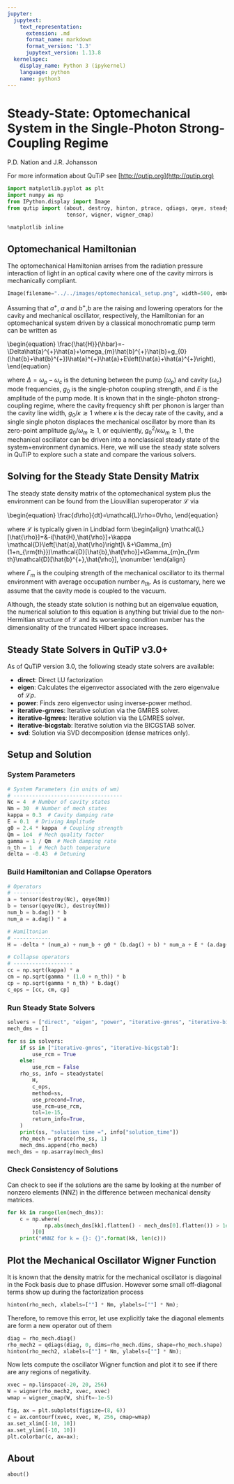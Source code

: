 ```yaml
---
jupyter:
  jupytext:
    text_representation:
      extension: .md
      format_name: markdown
      format_version: '1.3'
      jupytext_version: 1.13.8
  kernelspec:
    display_name: Python 3 (ipykernel)
    language: python
    name: python3
---
```


# Steady-State: Optomechanical System in the Single-Photon Strong-Coupling Regime


P.D. Nation and J.R. Johansson

For more information about QuTiP see [http://qutip.org](http://qutip.org)

```python
import matplotlib.pyplot as plt
import numpy as np
from IPython.display import Image
from qutip import (about, destroy, hinton, ptrace, qdiags, qeye, steadystate,
                   tensor, wigner, wigner_cmap)

%matplotlib inline
```

## Optomechanical Hamiltonian


The optomechanical Hamiltonian arrises from the radiation pressure interaction of light in an optical cavity where one of the cavity mirrors is mechanically compliant.

```python
Image(filename="../../images/optomechanical_setup.png", width=500, embed=True)
```

Assuming that $a^{+}$, $a$ and $b^{+}$,$b$ are the raising and lowering operators for the cavity and mechanical oscillator, respectively, the Hamiltonian for an optomechanical system driven by a classical monochromatic pump term can be written as 


\begin{equation}
\frac{\hat{H}}{\hbar}=-\Delta\hat{a}^{+}\hat{a}+\omega_{m}\hat{b}^{+}\hat{b}+g_{0}(\hat{b}+\hat{b}^{+})\hat{a}^{+}\hat{a}+E\left(\hat{a}+\hat{a}^{+}\right),
\end{equation}


where $\Delta=\omega_{p}-\omega_{c}$ is the detuning between the pump ($\omega_{p}$) and cavity ($\omega_{c}$) mode frequencies, $g_{0}$ is the single-photon coupling strength, and $E$ is the amplitude of the pump mode. It is known that in the single-photon strong-coupling regime, where the cavity frequency shift per phonon is larger than the cavity line width, $g_{0}/\kappa \gtrsim 1$ where $\kappa$ is the decay rate of the cavity, and a single single photon displaces the mechanical oscillator by more than its zero-point amplitude $g_{0}/\omega_{m} \gtrsim 1$, or equiviently, $g^{2}_{0}/\kappa\omega_{m} \gtrsim 1$, the mechanical oscillator can be driven into a nonclassical steady state of the system$+$environment dynamics.  Here, we will use the steady state solvers in QuTiP to explore such a state and compare the various solvers.


## Solving for the Steady State Density Matrix


The steady state density matrix of the optomechanical system plus the environment can be found from the Liouvillian superoperator $\mathcal{L}$ via

\begin{equation}
\frac{d\rho}{dt}=\mathcal{L}\rho=0\rho,
\end{equation}

where $\mathcal{L}$ is typically given in Lindblad form
\begin{align}
\mathcal{L}[\hat{\rho}]=&-i[\hat{H},\hat{\rho}]+\kappa \mathcal{D}\left[\hat{a},\hat{\rho}\right]\\
&+\Gamma_{m}(1+n_{\rm{th}})\mathcal{D}[\hat{b},\hat{\rho}]+\Gamma_{m}n_{\rm th}\mathcal{D}[\hat{b}^{+},\hat{\rho}], \nonumber
\end{align}

where $\Gamma_{m}$ is the coulping strength of the mechanical oscillator to its thermal environment with average occupation number $n_{th}$.  As is customary, here we assume that the cavity mode is coupled to the vacuum.

Although, the steady state solution is nothing but an eigenvalue equation, the numerical solution to this equation is anything but trivial due to the non-Hermitian structure of $\mathcal{L}$ and its worsening condition number has the dimensionality of the truncated Hilbert space increases.


## Steady State Solvers in QuTiP v3.0+


As of QuTiP version 3.0, the following steady state solvers are available:

- **direct**: Direct LU factorization
- **eigen**: Calculates the eigenvector associated with the zero eigenvalue of $\mathcal{L}\rho$.
- **power**: Finds zero eigenvector using inverse-power method.
- **iterative-gmres**: Iterative solution via the GMRES solver.
- **iterative-lgmres**: Iterative solution via the LGMRES solver.
- **iterative-bicgstab**: Iterative solution via the BICGSTAB solver.
- **svd**: Solution via SVD decomposition (dense matrices only).


## Setup and Solution


### System Parameters

```python
# System Parameters (in units of wm)
# -----------------------------------
Nc = 4  # Number of cavity states
Nm = 30  # Number of mech states
kappa = 0.3  # Cavity damping rate
E = 0.1  # Driving Amplitude
g0 = 2.4 * kappa  # Coupling strength
Qm = 1e4  # Mech quality factor
gamma = 1 / Qm  # Mech damping rate
n_th = 1  # Mech bath temperature
delta = -0.43  # Detuning
```

### Build Hamiltonian and Collapse Operators

```python
# Operators
# ----------
a = tensor(destroy(Nc), qeye(Nm))
b = tensor(qeye(Nc), destroy(Nm))
num_b = b.dag() * b
num_a = a.dag() * a

# Hamiltonian
# ------------
H = -delta * (num_a) + num_b + g0 * (b.dag() + b) * num_a + E * (a.dag() + a)

# Collapse operators
# -------------------
cc = np.sqrt(kappa) * a
cm = np.sqrt(gamma * (1.0 + n_th)) * b
cp = np.sqrt(gamma * n_th) * b.dag()
c_ops = [cc, cm, cp]
```

### Run Steady State Solvers

```python
solvers = ["direct", "eigen", "power", "iterative-gmres", "iterative-bicgstab"]
mech_dms = []

for ss in solvers:
    if ss in ["iterative-gmres", "iterative-bicgstab"]:
        use_rcm = True
    else:
        use_rcm = False
    rho_ss, info = steadystate(
        H,
        c_ops,
        method=ss,
        use_precond=True,
        use_rcm=use_rcm,
        tol=1e-15,
        return_info=True,
    )
    print(ss, "solution time =", info["solution_time"])
    rho_mech = ptrace(rho_ss, 1)
    mech_dms.append(rho_mech)
mech_dms = np.asarray(mech_dms)
```

### Check Consistency of Solutions


Can check to see if the solutions are the same by looking at the number of nonzero elements (NNZ) in the difference between mechanical density matrices.

```python
for kk in range(len(mech_dms)):
    c = np.where(
            np.abs(mech_dms[kk].flatten() - mech_dms[0].flatten()) > 1e-5
        )[0]
    print("#NNZ for k = {}: {}".format(kk, len(c)))
```

## Plot the Mechanical Oscillator Wigner Function


It is known that the density matrix for the mechanical oscillator is diagoinal in the Fock basis due to phase diffusion.  However some small off-diagonal terms show up during the factorization process

```python
hinton(rho_mech, xlabels=[""] * Nm, ylabels=[""] * Nm);
```

Therefore, to remove this error, let use explicitly take the diagonal elements are form a new operator out of them

```python
diag = rho_mech.diag()
rho_mech2 = qdiags(diag, 0, dims=rho_mech.dims, shape=rho_mech.shape)
hinton(rho_mech2, xlabels=[""] * Nm, ylabels=[""] * Nm);
```

Now lets compute the oscillator Wigner function and plot it to see if there are any regions of negativity.

```python
xvec = np.linspace(-20, 20, 256)
W = wigner(rho_mech2, xvec, xvec)
wmap = wigner_cmap(W, shift=-1e-5)
```

```python
fig, ax = plt.subplots(figsize=(8, 6))
c = ax.contourf(xvec, xvec, W, 256, cmap=wmap)
ax.set_xlim([-10, 10])
ax.set_ylim([-10, 10])
plt.colorbar(c, ax=ax);
```

## About

```python
about()
```
